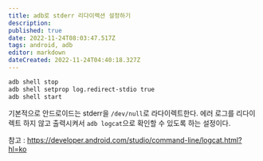 ```yaml
---
title: adb로 stderr 리다이렉션 설정하기
description: 
published: true
date: 2022-11-24T08:03:47.517Z
tags: android, adb
editor: markdown
dateCreated: 2022-11-24T04:40:18.327Z
---
```


```bash
adb shell stop                           
adb shell setprop log.redirect-stdio true
adb shell start
```

기본적으로 안드로이드는 stderr을 `/dev/null`로 라다이렉트한다. 에러 로그를 리다이렉트 하지 않고 출력시켜서 `adb logcat`으로 확인할 수 있도록 하는 설정이다.

참고 : https://developer.android.com/studio/command-line/logcat.html?hl=ko
